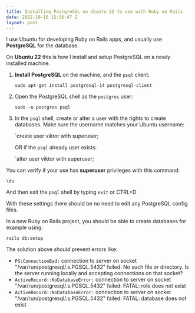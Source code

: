 ```yaml
---
title: Installing PostgreSQL on Ubuntu 22 to use with Ruby on Rails
date: 2022-10-16 15:36:47 Z
layout: post
---
```



I use Ubuntu for developing Ruby on Rails apps, and usually use **PostgreSQL** for the database.

On **Ubuntu 22** this is how I install and setup PostgreSQL on a newly installed machine.


1. **Install PostgreSQL** on the machine, and the `psql` client:

    `sudo apt-get install postgresql-14 postgresql-client`

2. Open the PostgreSQL shell as the `postgres` user:

    `sudo -u postgres psql`

3. In the `psql` shell, create or alter a user with the rights to create databases. Make sure the username matches your Ubuntu username:

    `create user viktor with superuser;

    OR if the `psql` already user exists:

    `alter user viktor with superuser;

You can verify if your use has **superuser** privileges with this command:

  `\du`

And then exit the `psql` shell by typing `exit` or CTRL+D

With these settings there should be no need to edit any PostgreSQL config files.

In a new Ruby on Rails project, you should be able to create databases for example using:

`rails db:setup`


The solution above *should* prevent errors like:
- `PG:ConnectionBad:` connection to server on socket "/var/run/postgresql/.s.PGSQL.5432" failed: No such file or directory. Is the server running locally and accepting connections on that socket?
- `ActiveRecord::NoDatabaseError:` connection to server on socket "/var/run/postgresql/.s.PGSQL.5432" failed: FATAL: role does not exist
- `ActiveRecord::NoDatabaseError:` connection to server on socket "/var/run/postgresql/.s.PGSQL.5432" failed: FATAL: database does not exist
